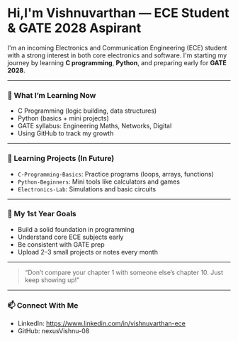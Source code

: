 # Hi,I'm Vishnuvarthan — ECE Student & GATE 2028 Aspirant

I'm an incoming Electronics and Communication Engineering (ECE) student with a strong interest in both core electronics and software. I'm starting my journey by learning **C programming**, **Python**, and preparing early for **GATE 2028**.

---

### 🔧 What I’m Learning Now
- C Programming (logic building, data structures)
- Python (basics + mini projects)
- GATE syllabus: Engineering Maths, Networks, Digital
- Using GitHub to track my growth

---

### 📘 Learning Projects (In Future)
- `C-Programming-Basics`: Practice programs (loops, arrays, functions)
- `Python-Beginners`: Mini tools like calculators and games
- `Electronics-Lab`: Simulations and basic circuits

---

### 🎯 My 1st Year Goals
- Build a solid foundation in programming
- Understand core ECE subjects early
- Be consistent with GATE prep
- Upload 2–3 small projects or notes every month

---

> “Don’t compare your chapter 1 with someone else’s chapter 10. Just keep showing up!”

---

### 📫 Connect With Me
- LinkedIn: https://www.linkedin.com/in/vishnuvarthan-ece
- GitHub: nexusVishnu-08
